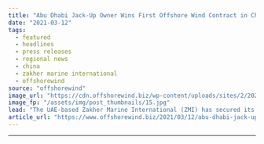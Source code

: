 ```yaml
---
title: "Abu Dhabi Jack-Up Owner Wins First Offshore Wind Contract in China"
date: "2021-03-12"
tags: 
  - featured
  - headlines
  - press releases
  - regional news
  - china
  - zakher marine international
  - offshorewind
source: "offshorewind"
image_url: "https://cdn.offshorewind.biz/wp-content/uploads/sites/2/2021/03/12092004/Abu-Dhabi-Jack-Up-Owner-Wins-First-Offshore-Wind-Contract-in-China.jpg"
image_fp: "/assets/img/post_thumbnails/15.jpg"
lead: "The UAE-based Zakher Marine International (ZMI) has secured its first contract to provide a"
article_url: "https://www.offshorewind.biz/2021/03/12/abu-dhabi-jack-up-owner-wins-first-offshore-wind-contract-in-china/"
---
```


---
